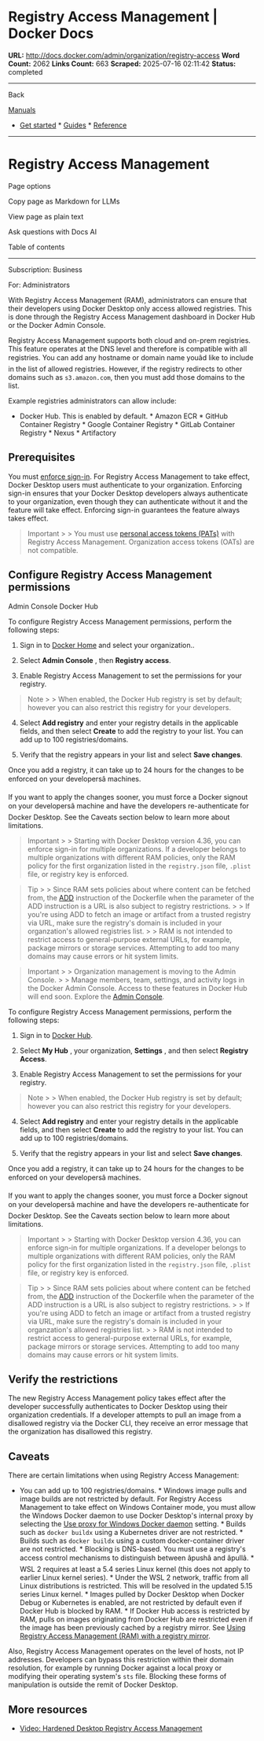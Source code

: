 # Registry Access Management | Docker Docs

**URL:** http://docs.docker.com/admin/organization/registry-access
**Word Count:** 2062
**Links Count:** 663
**Scraped:** 2025-07-16 02:11:42
**Status:** completed

---

Back

[Manuals](https://docs.docker.com/manuals/)

  * [Get started](http://docs.docker.com/get-started/)   * [Guides](http://docs.docker.com/guides/)   * [Reference](http://docs.docker.com/reference/)

* * *

# Registry Access Management

Page options

Copy page as Markdown for LLMs

View page as plain text

Ask questions with Docs AI

Table of contents

* * *

Subscription: Business

For: Administrators

With Registry Access Management \(RAM\), administrators can ensure that their developers using Docker Desktop only access allowed registries. This is done through the Registry Access Management dashboard in Docker Hub or the Docker Admin Console.

Registry Access Management supports both cloud and on-prem registries. This feature operates at the DNS level and therefore is compatible with all registries. You can add any hostname or domain name youâd like to include in the list of allowed registries. However, if the registry redirects to other domains such as `s3.amazon.com`, then you must add those domains to the list.

Example registries administrators can allow include:

  * Docker Hub. This is enabled by default.   * Amazon ECR   * GitHub Container Registry   * Google Container Registry   * GitLab Container Registry   * Nexus   * Artifactory

## Prerequisites

You must [enforce sign-in](https://docs.docker.com/enterprise/security/enforce-sign-in/). For Registry Access Management to take effect, Docker Desktop users must authenticate to your organization. Enforcing sign-in ensures that your Docker Desktop developers always authenticate to your organization, even though they can authenticate without it and the feature will take effect. Enforcing sign-in guarantees the feature always takes effect.

> Important >  > You must use [personal access tokens \(PATs\)](https://docs.docker.com/security/for-developers/access-tokens/) with Registry Access Management. Organization access tokens \(OATs\) are not compatible.

## Configure Registry Access Management permissions

Admin Console  Docker Hub

To configure Registry Access Management permissions, perform the following steps:

  1. Sign in to [Docker Home](https://app.docker.com/) and select your organization..

  2. Select **Admin Console** , then **Registry access**.

  3. Enable Registry Access Management to set the permissions for your registry.

> Note >  > When enabled, the Docker Hub registry is set by default; however you can also restrict this registry for your developers.

  4. Select **Add registry** and enter your registry details in the applicable fields, and then select **Create** to add the registry to your list. You can add up to 100 registries/domains.

  5. Verify that the registry appears in your list and select **Save changes**.

Once you add a registry, it can take up to 24 hours for the changes to be enforced on your developersâ machines.

If you want to apply the changes sooner, you must force a Docker signout on your developersâ machine and have the developers re-authenticate for Docker Desktop. See the Caveats section below to learn more about limitations.

> Important >  > Starting with Docker Desktop version 4.36, you can enforce sign-in for multiple organizations. If a developer belongs to multiple organizations with different RAM policies, only the RAM policy for the first organization listed in the `registry.json` file, `.plist` file, or registry key is enforced.

> Tip >  > Since RAM sets policies about where content can be fetched from, the [ADD](http://docs.docker.com/reference/dockerfile/#add) instruction of the Dockerfile when the parameter of the ADD instruction is a URL is also subject to registry restrictions. >  > If you're using ADD to fetch an image or artifact from a trusted registry via URL, make sure the registry's domain is included in your organzation's allowed registries list. >  > RAM is not intended to restrict access to general-purpose external URLs, for example, package mirrors or storage services. Attempting to add too many domains may cause errors or hit system limits.

> Important >  > Organization management is moving to the Admin Console. >  > Manage members, team, settings, and activity logs in the Docker Admin Console. Access to these features in Docker Hub will end soon. Explore the [Admin Console](https://app.docker.com/admin).

To configure Registry Access Management permissions, perform the following steps:

  1. Sign in to [Docker Hub](https://hub.docker.com).

  2. Select **My Hub** , your organization, **Settings** , and then select **Registry Access**.

  3. Enable Registry Access Management to set the permissions for your registry.

> Note >  > When enabled, the Docker Hub registry is set by default; however you can also restrict this registry for your developers.

  4. Select **Add registry** and enter your registry details in the applicable fields, and then select **Create** to add the registry to your list. You can add up to 100 registries/domains.

  5. Verify that the registry appears in your list and select **Save changes**.

Once you add a registry, it can take up to 24 hours for the changes to be enforced on your developersâ machines.

If you want to apply the changes sooner, you must force a Docker signout on your developersâ machine and have the developers re-authenticate for Docker Desktop. See the Caveats section below to learn more about limitations.

> Important >  > Starting with Docker Desktop version 4.36, you can enforce sign-in for multiple organizations. If a developer belongs to multiple organizations with different RAM policies, only the RAM policy for the first organization listed in the `registry.json` file, `.plist` file, or registry key is enforced.

> Tip >  > Since RAM sets policies about where content can be fetched from, the [ADD](http://docs.docker.com/reference/dockerfile/#add) instruction of the Dockerfile when the parameter of the ADD instruction is a URL is also subject to registry restrictions. >  > If you're using ADD to fetch an image or artifact from a trusted registry via URL, make sure the registry's domain is included in your organzation's allowed registries list. >  > RAM is not intended to restrict access to general-purpose external URLs, for example, package mirrors or storage services. Attempting to add too many domains may cause errors or hit system limits.

## Verify the restrictions

The new Registry Access Management policy takes effect after the developer successfully authenticates to Docker Desktop using their organization credentials. If a developer attempts to pull an image from a disallowed registry via the Docker CLI, they receive an error message that the organization has disallowed this registry.

## Caveats

There are certain limitations when using Registry Access Management:

  * You can add up to 100 registries/domains.   * Windows image pulls and image builds are not restricted by default. For Registry Access Management to take effect on Windows Container mode, you must allow the Windows Docker daemon to use Docker Desktop's internal proxy by selecting the [Use proxy for Windows Docker daemon](https://docs.docker.com/desktop/settings-and-maintenance/settings/#proxies) setting.   * Builds such as `docker buildx` using a Kubernetes driver are not restricted.   * Builds such as `docker buildx` using a custom docker-container driver are not restricted.   * Blocking is DNS-based. You must use a registry's access control mechanisms to distinguish between âpushâ and âpullâ.   * WSL 2 requires at least a 5.4 series Linux kernel \(this does not apply to earlier Linux kernel series\).   * Under the WSL 2 network, traffic from all Linux distributions is restricted. This will be resolved in the updated 5.15 series Linux kernel.   * Images pulled by Docker Desktop when Docker Debug or Kubernetes is enabled, are not restricted by default even if Docker Hub is blocked by RAM.   * If Docker Hub access is restricted by RAM, pulls on images originating from Docker Hub are restricted even if the image has been previously cached by a registry mirror. See [Using Registry Access Management \(RAM\) with a registry mirror](https://docs.docker.com/docker-hub/image-library/mirror/).

Also, Registry Access Management operates on the level of hosts, not IP addresses. Developers can bypass this restriction within their domain resolution, for example by running Docker against a local proxy or modifying their operating system's `sts` file. Blocking these forms of manipulation is outside the remit of Docker Desktop.

## More resources

  * [Video: Hardened Desktop Registry Access Management](https://www.youtube.com/watch?v=l9Z6WJdJC9A)
